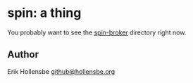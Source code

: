 # spin: a thing

You probably want to see the [spin-broker](cmd/spin-broker) directory right now.

## Author

Erik Hollensbe <github@hollensbe.org>
